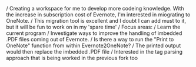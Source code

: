 / Creating a workspace for me to develop more codeing knowledge.  With the increase in subscription cost of Evernote, I'm interested in miograting to OneNote.
/ This migration tool is excellent and I doubt I can add must to it, but it will be fun to work on in my 'spare time'
/ Focus areas:
/    Learn the current program
/    Investigate ways to improve the handling of imbedded .PDF files coming out of Evernote.
/        Is there a way to run the "Print to OneNote" function from within Evernote2OneNote?
/        The printed output would then replace the imbedded .PDF file
/    Interested in the tag parsing approach that is being worked in the previous fork too
